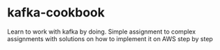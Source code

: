 # kafka-cookbook
Learn to work with kafka by doing. Simple assignment to complex assignments with solutions on how to implement it on AWS step by step
